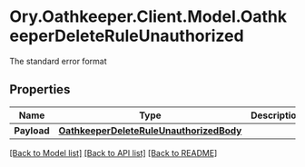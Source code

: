 # Ory.Oathkeeper.Client.Model.OathkeeperDeleteRuleUnauthorized
The standard error format

## Properties

Name | Type | Description | Notes
------------ | ------------- | ------------- | -------------
**Payload** | [**OathkeeperDeleteRuleUnauthorizedBody**](OathkeeperDeleteRuleUnauthorizedBody.md) |  | [optional] 

[[Back to Model list]](../README.md#documentation-for-models) [[Back to API list]](../README.md#documentation-for-api-endpoints) [[Back to README]](../README.md)

